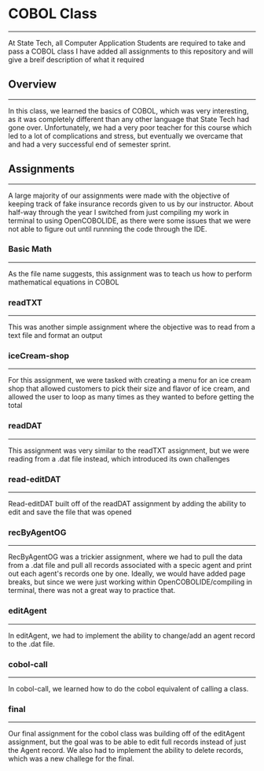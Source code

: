 # COBOL Class
___________
At State Tech, all Computer Application Students are required to take and pass a COBOL class
I have added all assignments to this repository and will give a breif description of what it required

## Overview
___________
In this class, we learned the basics of COBOL, which was very interesting, as it was completely different
than any other language that State Tech had gone over. Unfortunately, we had a very poor teacher for this
course which led to a lot of complications and stress, but eventually we overcame that and had a very 
successful end of semester sprint.

## Assignments
__________
A large majority of our assignments were made with the objective of keeping track of fake insurance records
given to us by our instructor. About half-way through the year I switched from just compiling my work in
terminal to using OpenCOBOLIDE, as there were some issues that we were not able to figure out until runnning
the code through the IDE.

### Basic Math
_______
As the file name suggests, this assignment was to teach us how to perform mathematical equations in COBOL

### readTXT
___________
This was another simple assignment where the objective was to read from a text file and format an output

### iceCream-shop
_________
For this assignment, we were tasked with creating a menu for an ice cream shop that allowed customers to pick
their size and flavor of ice cream, and allowed the user to loop as many times as they wanted to before getting the total

### readDAT
________
This assignment was very similar to the readTXT assignment, but we were reading from a .dat file instead, which introduced its own challenges

### read-editDAT
________
Read-editDAT built off of the readDAT assignment by adding the ability to edit and save the file that was opened

### recByAgentOG
________
RecByAgentOG was a trickier assignment, where we had to pull the data from a .dat file and pull all records associated with a specic agent and print out each agent's records one by one. Ideally, we would have added page breaks, but since we were just working within OpenCOBOLIDE/compiling in terminal, there was not a great way to practice that.

### editAgent
________
In editAgent, we had to implement the ability to change/add an agent record to the .dat file.

### cobol-call
_________
In cobol-call, we learned how to do the cobol equivalent of calling a class.

### final
________
Our final assignment for the cobol class was building off of the editAgent assignment, but the goal was to be able to edit full records
instead of just the Agent record. We also had to implement the ability to delete records, which was a new challege for the final.
